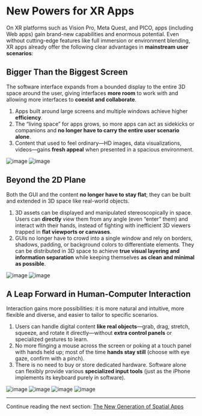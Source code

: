 # New Powers for XR Apps

On XR platforms such as Vision Pro, Meta Quest, and PICO, apps (including Web apps) gain brand-new capabilities and enormous potential. Even without cutting-edge features like full immersion or environment blending, XR apps already offer the following clear advantages in **mainstream user scenarios**:

## Bigger Than the Biggest Screen

The software interface expands from a bounded display to the entire 3D space around the user, giving interfaces **more room** to work with and allowing more interfaces to **coexist and collaborate**.

1. Apps built around large screens and multiple windows achieve higher **efficiency**.
2. The “living space” for apps grows, so more apps can act as sidekicks or companions and **no longer have to carry the entire user scenario alone**.
3. Content that used to feel ordinary—HD images, data visualizations, videos—gains **fresh appeal** when presented in a spacious environment.

![image]()
![image]()

## Beyond the 2D Plane

Both the GUI and the content **no longer have to stay flat**; they can be built and extended in 3D space like real-world objects.

1. 3D assets can be displayed and manipulated stereoscopically in space. Users can **directly** view them from any angle (even “enter” them) and interact with their hands, instead of fighting with inefficient 3D viewers trapped in **flat viewports or canvases**.
2. GUIs no longer have to crowd into a single window and rely on borders, shadows, padding, or background colors to differentiate elements. They can be distributed in 3D space to achieve **true visual layering and information separation** while keeping themselves **as clean and minimal as possible**.

![image]()
![image]()

## A Leap Forward in Human-Computer Interaction

Interaction gains more possibilities: it is more natural and intuitive, more flexible and diverse, and easier to tailor to specific scenarios.

1. Users can handle digital content **like real objects**—grab, drag, stretch, squeeze, and rotate it directly—without **extra control panels** or specialized gestures to learn.
2. No more flinging a mouse across the screen or poking at a touch panel with hands held up; most of the time **hands stay still** (choose with eye gaze, confirm with a pinch).
3. There is no need to buy or store dedicated hardware. Software alone can flexibly provide various **specialized input tools** (just as the iPhone implements its keyboard purely in software).

![image]()
![image]()
![image]()
![image]()

---

Continue reading the next section: [The New Generation of Spatial Apps](the-new-generation-of-spatial-apps.md)
